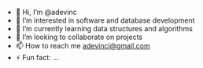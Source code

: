 - 👋 Hi, I’m @adevinc
- 👀 I’m interested in software and database development
- 🌱 I’m currently learning data structures and algorithms
- 💞️ I’m looking to collaborate on projects
- 📫 How to reach me adevinci@gmail.com
- ⚡ Fun fact: ...

<!---
adevinc/adevinc is a ✨ special ✨ repository because its `README.md` (this file) appears on your GitHub profile.
You can click the Preview link to take a look at your changes.
--->
